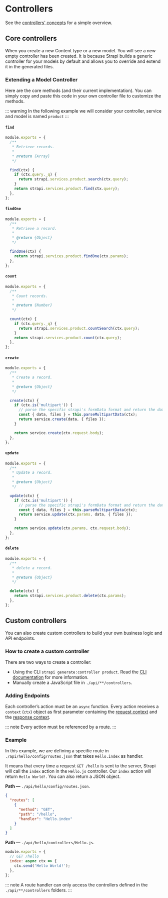 # Controllers

See the [controllers' concepts](../concepts/concepts.md#controllers) for a simple overview.

## Core controllers

When you create a new Content type or a new model. You will see a new empty controller has been created. It is because Strapi builds a generic controller for your models by default and allows you to override and extend it in the generated files.

### Extending a Model Controller

Here are the core methods (and their current implementation).
You can simply copy and paste this code in your own controller file to customize the methods.

::: warning
In the following example we will consider your controller, service and model is named `product`
:::

#### `find`

```js
module.exports = {
  /**
   * Retrieve records.
   *
   * @return {Array}
   */

  find(ctx) {
    if (ctx.query._q) {
      return strapi.services.product.search(ctx.query);
    }
    return strapi.services.product.find(ctx.query);
  },
};
```

#### `findOne`

```js
module.exports = {
  /**
   * Retrieve a record.
   *
   * @return {Object}
   */

  findOne(ctx) {
    return strapi.services.product.findOne(ctx.params);
  },
};
```

#### `count`

```js
module.exports = {
  /**
   * Count records.
   *
   * @return {Number}
   */

  count(ctx) {
    if (ctx.query._q) {
      return strapi.services.product.countSearch(ctx.query);
    }
    return strapi.services.product.count(ctx.query);
  },
};
```

#### `create`

```js
module.exports = {
  /**
   * Create a record.
   *
   * @return {Object}
   */

  create(ctx) {
    if (ctx.is('multipart')) {
      // parse the specific strapi's formData format and return the data and the files
      const { data, files } = this.parseMultipartData(ctx);
      return service.create(data, { files });
    }

    return service.create(ctx.request.body);
  },
};
```

#### `update`

```js
module.exports = {
  /**
   * Update a record.
   *
   * @return {Object}
   */

  update(ctx) {
    if (ctx.is('multipart')) {
      // parse the specific strapi's formData format and return the data and the files
      const { data, files } = this.parseMultipartData(ctx);
      return service.update(ctx.params, data, { files });
    }

    return service.update(ctx.params, ctx.request.body);
  },
};
```

#### `delete`

```js
module.exports = {
  /**
   * delete a record.
   *
   * @return {Object}
   */

  delete(ctx) {
    return strapi.services.product.delete(ctx.params);
  },
};
```

## Custom controllers

You can also create custom controllers to build your own business logic and API endpoints.

### How to create a custom controller

There are two ways to create a controller:

- Using the CLI `strapi generate:controller product`. Read the [CLI documentation](../cli/CLI.md#strapi-generatecontroller) for more information.
- Manually create a JavaScript file in `./api/**/controllers`.

### Adding Endpoints

Each controller’s action must be an `async` function.
Every action receives a `context` (`ctx`) object as first parameter containing the [request context](../guides/requests.md) and the [response context](../guides/responses.md).

::: note
Every action must be referenced by a route.
:::

### Example

In this example, we are defining a specific route in `./api/hello/config/routes.json` that takes `Hello.index` as handler.

It means that every time a request `GET /hello` is sent to the server, Strapi will call the `index` action in the `Hello.js` controller.
Our `index` action will return `Hello World!`. You can also return a JSON object.

**Path —** `./api/hello/config/routes.json`.

```json
{
  "routes": [
    {
      "method": "GET",
      "path": "/hello",
      "handler": "Hello.index"
    }
  ]
}
```

**Path —** `./api/hello/controllers/Hello.js`.

```js
module.exports = {
  // GET /hello
  index: async ctx => {
    ctx.send('Hello World!');
  },
};
```

::: note
A route handler can only access the controllers defined in the `./api/**/controllers` folders.
:::
